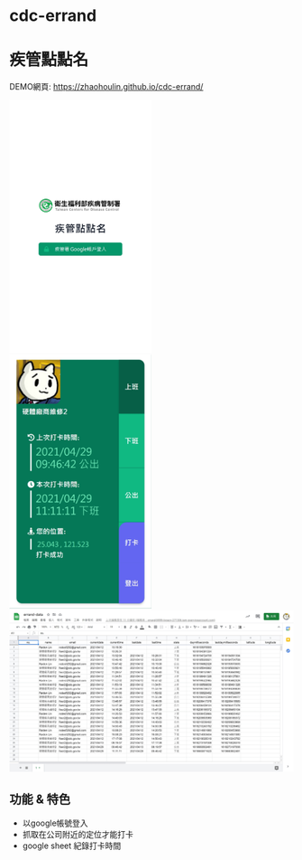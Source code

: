 # cdc-errand
# 疾管點點名

DEMO網頁: https://zhaohoulin.github.io/cdc-errand/


<img src="Demo/1.jpg"  width="50%" >
<img src="Demo/2.jpg"  width="50%" >
<img src="Demo/3.jpg" >

## 功能 & 特色
* 以google帳號登入
* 抓取在公司附近的定位才能打卡
* google sheet 紀錄打卡時間